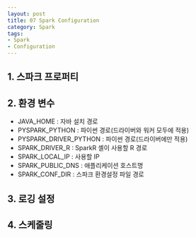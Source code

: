 ```yaml
---
layout: post
title: 07 Spark Configuration
category: Spark
tags:
- Spark
- Configuration
---
```

## 1. 스파크 프로퍼티

## 2. 환경 변수
- JAVA_HOME : 자바 설치 경로
- PYSPARK_PYTHON : 파이썬 경로(드라이버와 워커 모두에 적용)
- PYSPARK_DRIVER_PYTHON : 파이썬 경로(드라이버에만 적용)
- SPARK_DRIVER_R : SparkR 셸이 사용할 R 경로
- SPARK_LOCAL_IP : 사용할 IP
- SPARK_PUBLIC_DNS : 애플리케이션 호스트명
- SPARK_CONF_DIR : 스파크 환경설정 파일 경로

## 3. 로깅 설정


## 4. 스케줄링

